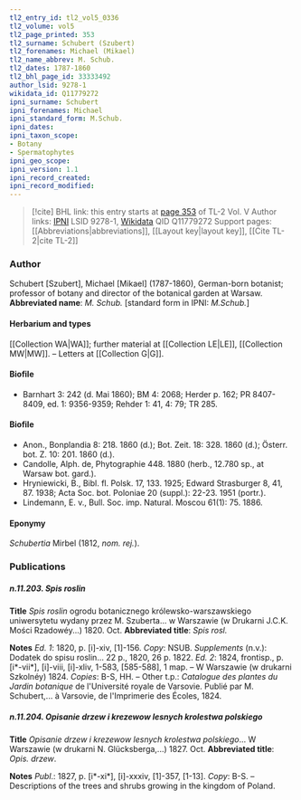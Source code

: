 ```yaml
---
tl2_entry_id: tl2_vol5_0336
tl2_volume: vol5
tl2_page_printed: 353
tl2_surname: Schubert (Szubert)
tl2_forenames: Michael (Mikael)
tl2_name_abbrev: M. Schub.
tl2_dates: 1787-1860
tl2_bhl_page_id: 33333492
author_lsid: 9278-1
wikidata_id: Q11779272
ipni_surname: Schubert
ipni_forenames: Michael
ipni_standard_form: M.Schub.
ipni_dates: 
ipni_taxon_scope: 
- Botany
- Spermatophytes
ipni_geo_scope: 
ipni_version: 1.1
ipni_record_created: 
ipni_record_modified:
---
```


> [!cite] BHL link: this entry starts at [page 353](https://www.biodiversitylibrary.org/page/33333492) of TL-2 Vol. V
> Author links: [IPNI](https://www.ipni.org/a/9278-1) LSID 9278-1, [Wikidata](https://www.wikidata.org/wiki/Q11779272) QID Q11779272
> Support pages: [[Abbreviations|abbreviations]], [[Layout key|layout key]], [[Cite TL-2|cite TL-2]]

### Author

Schubert \[Szubert\], Michael \[Mikael\] (1787-1860), German-born botanist; professor of botany and director of the botanical garden at Warsaw. 
**Abbreviated name**: *M. Schub.* \[standard form in IPNI: *M.Schub.*\]

#### Herbarium and types

[[Collection WA|WA]]; further material at [[Collection LE|LE]], [[Collection MW|MW]]. – Letters at [[Collection G|G]].

#### Biofile

- Barnhart 3: 242 (d. Mai 1860); BM 4: 2068; Herder p. 162; PR 8407-8409, ed. 1: 9356-9359; Rehder 1: 41, 4: 79; TR 285.

#### Biofile

- Anon., Bonplandia 8: 218. 1860 (d.); Bot. Zeit. 18: 328. 1860 (d.); Österr. bot. Z. 10: 201. 1860 (d.).
- Candolle, Alph. de, Phytographie 448. 1880 (herb., 12.780 sp., at Warsaw bot. gard.).
- Hryniewicki, B., Bibl. fl. Polsk. 17, 133. 1925; Edward Strasburger 8, 41, 87. 1938; Acta Soc. bot. Poloniae 20 (suppl.): 22-23. 1951 (portr.).
- Lindemann, E. v., Bull. Soc. imp. Natural. Moscou 61(1): 75. 1886.

#### Eponymy

*Schubertia* Mirbel (1812, *nom. rej.*).

### Publications

##### n.11.203. Spis roslin

**Title**
*Spis roslin* ogrodu botanicznego królewsko-warszawskiego uniwersytetu wydany przez M. Szuberta... w Warszawie (w Drukarni J.C.K. Mości Rzadowéy...) 1820. Oct.
**Abbreviated title**: *Spis rosl.*

**Notes**
*Ed. 1*: 1820, p. \[i\]-xiv, \[1\]-156. *Copy*: NSUB.
*Supplements* (n.v.): Dodatek do spisu roslin... 22 p., 1820, 26 p. 1822.
*Ed. 2*: 1824, frontisp., p. \[i\*-vii\*\], \[i\]-viii, \[i\]-xliv, 1-583, \[585-588\], 1 map. – W Warszawie (w drukarni Szkolnéy) 1824. *Copies*: B-S, HH. – Other t.p.: *Catalogue des plantes du Jardin botanique* de l'Université royale de Varsovie. Publié par M. Schubert,... à Varsovie, de l'Imprimerie des Écoles, 1824.

##### n.11.204. Opisanie drzew i krezewow lesnych krolestwa polskiego

**Title**
*Opisanie drzew i krezewow lesnych krolestwa polskiego*... W Warszawie (w drukarni N. Glücksberga,...) 1827. Oct.
**Abbreviated title**: *Opis. drzew*.

**Notes**
*Publ*.: 1827, p. \[i\*-xi\*\], \[i\]-xxxiv, \[1\]-357, \[1-13\]. *Copy*: B-S. – Descriptions of the trees and shrubs growing in the kingdom of Poland.

